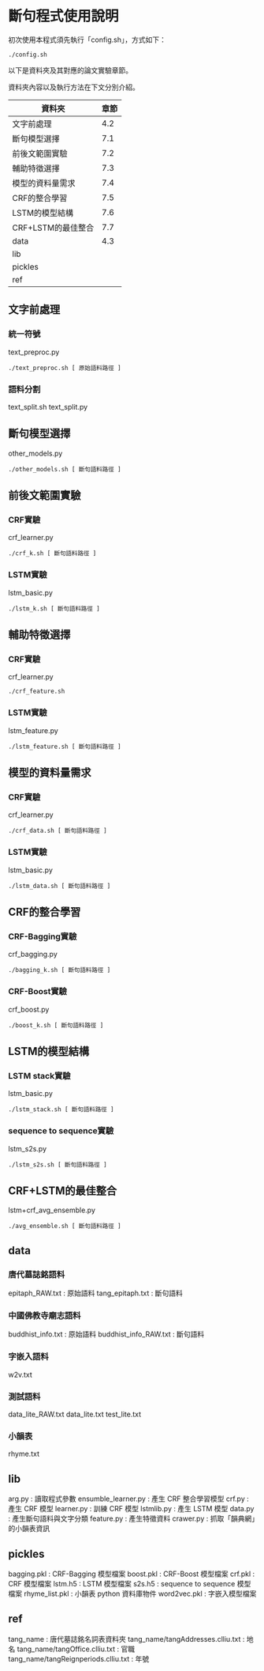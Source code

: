 # 斷句程式使用說明
初次使用本程式須先執行「config.sh」，方式如下：
```
./config.sh
```

以下是資料夾及其對應的論文實驗章節。

資料夾內容以及執行方法在下文分別介紹。

| 資料夾             | 章節 |
| ------------------ | ---- |
| 文字前處理         | 4.2  |
| 斷句模型選擇       | 7.1  |
| 前後文範圍實驗     | 7.2  |
| 輔助特徵選擇       | 7.3  |
| 模型的資料量需求   | 7.4  |
| CRF的整合學習      | 7.5  |
| LSTM的模型結構     | 7.6  |
| CRF+LSTM的最佳整合 | 7.7  |
| data               | 4.3  |
| lib                |      |
| pickles            |      |
| ref                |      |


## 文字前處理
### 統一符號
text_preproc.py
```
./text_preproc.sh [ 原始語料路徑 ]
```
### 語料分割
text_split.sh
text_split.py

## 斷句模型選擇
other_models.py
```
./other_models.sh [ 斷句語料路徑 ]
```

## 前後文範圍實驗
### CRF實驗
crf_learner.py
```
./crf_k.sh [ 斷句語料路徑 ]
```
### LSTM實驗
lstm_basic.py
```
./lstm_k.sh [ 斷句語料路徑 ]
```

## 輔助特徵選擇
### CRF實驗
crf_learner.py
```
./crf_feature.sh
```

### LSTM實驗
lstm_feature.py
```
./lstm_feature.sh [ 斷句語料路徑 ]
```

## 模型的資料量需求
### CRF實驗
crf_learner.py
```
./crf_data.sh [ 斷句語料路徑 ]
```
### LSTM實驗
lstm_basic.py
```
./lstm_data.sh [ 斷句語料路徑 ]
```

## CRF的整合學習
### CRF-Bagging實驗
crf_bagging.py
```
./bagging_k.sh [ 斷句語料路徑 ]
```
### CRF-Boost實驗
crf_boost.py
```
./boost_k.sh [ 斷句語料路徑 ]
```

## LSTM的模型結構
### LSTM stack實驗
lstm_basic.py
```
./lstm_stack.sh [ 斷句語料路徑 ]
```
### sequence to sequence實驗
lstm_s2s.py
```
./lstm_s2s.sh [ 斷句語料路徑 ]
```

## CRF+LSTM的最佳整合
lstm+crf_avg_ensemble.py
```
./avg_ensemble.sh [ 斷句語料路徑 ]
```

## data
### 唐代墓誌銘語料
epitaph_RAW.txt  : 原始語料
tang_epitaph.txt : 斷句語料
### 中國佛教寺廟志語料
buddhist_info.txt     : 原始語料
buddhist_info_RAW.txt : 斷句語料
### 字嵌入語料
w2v.txt
### 測試語料
data_lite_RAW.txt
data_lite.txt
test_lite.txt
### 小韻表
rhyme.txt

## lib
arg.py              : 讀取程式參數
ensumble_learner.py : 產生 CRF 整合學習模型
crf.py              : 產生 CRF 模型
learner.py          : 訓練 CRF 模型
lstmlib.py          : 產生 LSTM 模型
data.py             : 產生斷句語料與文字分類
feature.py          : 產生特徵資料
crawer.py           : 抓取「韻典網」的小韻表資訊

## pickles
bagging.pkl    : CRF-Bagging 模型檔案
boost.pkl      : CRF-Boost 模型檔案
crf.pkl        : CRF 模型檔案
lstm.h5        : LSTM 模型檔案
s2s.h5         : sequence to sequence 模型檔案
rhyme_list.pkl : 小韻表 python 資料庫物件
word2vec.pkl   : 字嵌入模型檔案

## ref
tang_name                            : 唐代墓誌銘名詞表資料夾
tang_name/tangAddresses.clliu.txt    : 地名
tang_name/tangOffice.clliu.txt       : 官職
tang_name/tangReignperiods.clliu.txt : 年號
